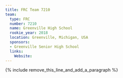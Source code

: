 ```yaml
---
title: FRC Team 7210
team:
  type: FRC
  number: 7210
  name: Greenville High School
  rookie_year: 2018
  location: Greenville, Michigan, USA
  sponsors:
  - Greenville Senior High School
  links:
    Website:
---
```


{% include remove_this_line_and_add_a_paragraph %}